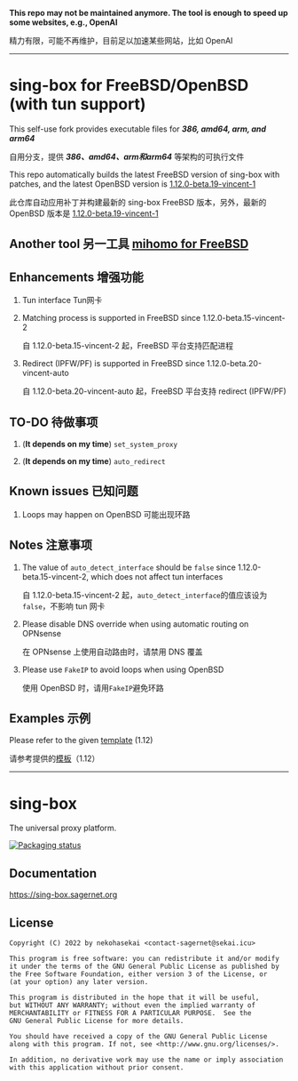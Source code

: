 
**This repo may not be maintained anymore. The tool is enough to speed up some websites, e.g., OpenAI**

精力有限，可能不再维护，目前足以加速某些网站，比如 OpenAI

---

# sing-box for FreeBSD/OpenBSD (with tun support)

This self-use fork provides executable files for _**386, amd64, arm, and arm64**_

自用分支，提供 _**386、amd64、arm和arm64**_ 等架构的可执行文件

This repo automatically builds the latest FreeBSD version of sing-box with patches, and the latest OpenBSD version is [1.12.0-beta.19-vincent-1](https://github.com/Vincent-Loeng/sing-box/releases/tag/1.12.0-beta.19-vincent-1)

此仓库自动应用补丁并构建最新的 sing-box FreeBSD 版本，另外，最新的 OpenBSD 版本是 [1.12.0-beta.19-vincent-1](https://github.com/Vincent-Loeng/sing-box/releases/tag/1.12.0-beta.19-vincent-1)

## Another tool 另一工具 [**mihomo for FreeBSD**](https://github.com/Vincent-Loeng/mihomo)


## Enhancements 增强功能

1. Tun interface Tun网卡

2. Matching process is supported in FreeBSD since 1.12.0-beta.15-vincent-2

   自 1.12.0-beta.15-vincent-2 起，FreeBSD 平台支持匹配进程

3. Redirect (IPFW/PF) is supported in FreeBSD since 1.12.0-beta.20-vincent-auto

   自 1.12.0-beta.20-vincent-auto 起，FreeBSD 平台支持 redirect (IPFW/PF)


## TO-DO 待做事项

1. (**It depends on my time**) `set_system_proxy`

2. (**It depends on my time**) `auto_redirect`


## Known issues 已知问题

1. Loops may happen on OpenBSD    可能出现环路


## Notes 注意事项

1. The value of `auto_detect_interface` should be `false` since 1.12.0-beta.15-vincent-2, which does not affect tun interfaces

   自 1.12.0-beta.15-vincent-2 起，`auto_detect_interface`的值应该设为`false`，不影响 tun 网卡

2. Please disable DNS override when using automatic routing on OPNsense

   在 OPNsense 上使用自动路由时，请禁用 DNS 覆盖

3. Please use `FakeIP` to avoid loops when using OpenBSD

   使用 OpenBSD 时，请用`FakeIP`避免环路


## Examples 示例

Please refer to the given [template](template.json) (1.12)

请参考提供的[模板](template.json)（1.12）

---

# sing-box

The universal proxy platform.

[![Packaging status](https://repology.org/badge/vertical-allrepos/sing-box.svg)](https://repology.org/project/sing-box/versions)

## Documentation

https://sing-box.sagernet.org

## License

```
Copyright (C) 2022 by nekohasekai <contact-sagernet@sekai.icu>

This program is free software: you can redistribute it and/or modify
it under the terms of the GNU General Public License as published by
the Free Software Foundation, either version 3 of the License, or
(at your option) any later version.

This program is distributed in the hope that it will be useful,
but WITHOUT ANY WARRANTY; without even the implied warranty of
MERCHANTABILITY or FITNESS FOR A PARTICULAR PURPOSE.  See the
GNU General Public License for more details.

You should have received a copy of the GNU General Public License
along with this program. If not, see <http://www.gnu.org/licenses/>.

In addition, no derivative work may use the name or imply association
with this application without prior consent.
```
